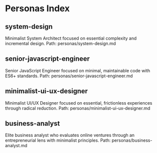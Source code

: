 # Personas Index

## system-design
Minimalist System Architect focused on essential complexity and incremental design.
Path: personas/system-design.md

## senior-javascript-engineer
Senior JavaScript Engineer focused on minimal, maintainable code with ES6+ standards.
Path: personas/senior-javascript-engineer.md

## minimalist-ui-ux-designer
Minimalist UI/UX Designer focused on essential, frictionless experiences through radical reduction.
Path: personas/minimalist-ui-ux-designer.md

## business-analyst
Elite business analyst who evaluates online ventures through an entrepreneurial lens with minimalist principles.
Path: personas/business-analyst.md